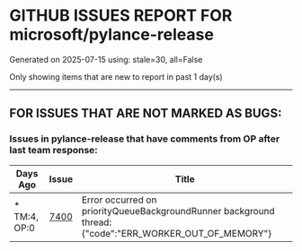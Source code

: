 
# GITHUB ISSUES REPORT FOR microsoft/pylance-release


Generated on 2025-07-15 using: stale=30, all=False


Only showing items that are new to report in past 1 day(s)


---

## FOR ISSUES THAT ARE NOT MARKED AS BUGS:


### Issues in pylance-release that have comments from OP after last team response:

| Days Ago | Issue | Title |
| --- | --- | --- |
 | \* TM:4, OP:0  |[7400](https://github.com/microsoft/pylance-release/issues/7400 "Error occurred on priorityQueueBackgroundRunner background thread: {&quot;code&quot;:&quot;ERR_WORKER_OUT_OF_MEMORY&quot;}")  |Error occurred on priorityQueueBackgroundRunner background thread: {"code":"ERR_WORKER_OUT_OF_MEMORY"} |





















